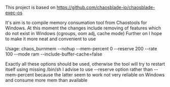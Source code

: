 This project is based on https://github.com/chaosblade-io/chaosblade-exec-os

It's aim is to compile memory consumation tool from Chaostools for Windows.
At this moment the changes include removing of features which do not exist in Windows
(cgroups, oom adj, cache mode)
Further on I hope to make it more neat and convenient to use

Usage:
chaos_burnmem --nohup --mem-percent 0 --reserve 200 --rate 100 --mode ram --include-buffer-cache=false

Exactly all these options should be used, otherwise the tool will try to restart itself using missing /bin/sh
I advise to use --reserve option rather than --mem-percent because the latter seem to work not very reliable on Windows and consume more mem than available
